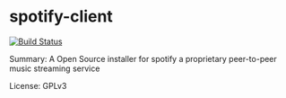#           spotify-client

[![Build Status](https://travis-ci.org/UnitedRPMs/spotify-client.svg?branch=master)](https://travis-ci.org/UnitedRPMs/spotify-client)
 
Summary:        A Open Source installer for spotify a proprietary peer-to-peer music streaming service
  
License:        GPLv3
 
